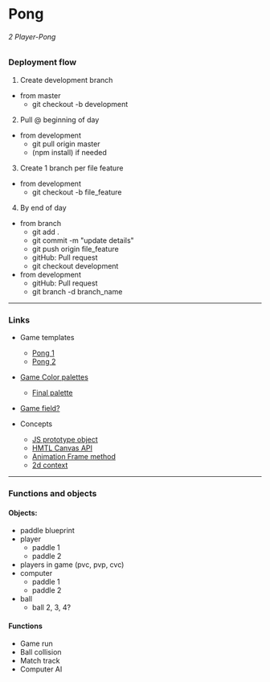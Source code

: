 # Pong
###### 2 Player-Pong


### Deployment flow

1. Create development branch
  - from master
    - git checkout -b development
2. Pull @ beginning of day
  - from development
    - git pull origin master
    - (npm install) if needed
3. Create 1 branch per file feature
  - from development
    - git checkout -b file_feature
4. By end of day
  - from branch
    - git add .
    - git commit -m "update details"
    - git push origin file_feature
    - gitHub: Pull request
    - git checkout development
  - from development
    - gitHub: Pull request
    - git branch -d branch_name

---

### Links

- Game templates
  - [Pong 1](https://robots.thoughtbot.com/pong-clone-in-javascript#getting-started)
  - [Pong 2](http://codeincomplete.com/posts/javascript-pong/)
- [Game Color palettes](http://www.color-hex.com/color-palettes/)
  - [Final palette](http://www.color-hex.com/color-palette/25496)
- [Game field?](http://www.newenglandsealcoating.com/images/tennis-court-dimensions2.gif)

- Concepts
  - [JS prototype object](http://www.javascriptkit.com/javatutors/proto.shtml)
  - [HMTL Canvas API](https://developer.mozilla.org/en-US/docs/Web/API/Canvas_API)
  - [Animation Frame method](https://developer.mozilla.org/en-US/docs/Web/API/window/requestAnimationFrame)
  - [2d context](https://developer.mozilla.org/en-US/docs/Web/API/CanvasRenderingContext2D)

---

### Functions and objects

#### Objects:
- paddle blueprint
- player
  - paddle 1
  - paddle 2
- players in game (pvc, pvp, cvc)
- computer
  - paddle 1
  - paddle 2
- ball
  - ball 2, 3, 4?

#### Functions
- Game run
- Ball collision
- Match track
- Computer AI
